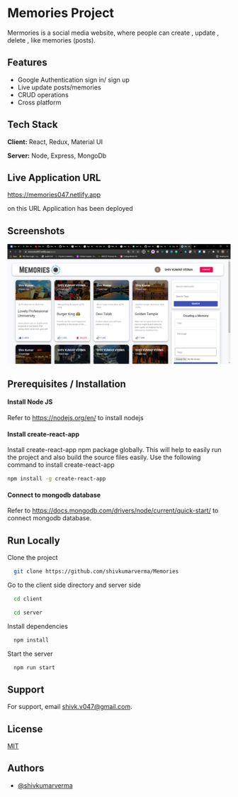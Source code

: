 
# Memories Project

Mermories is a social media website, where people can create , update , delete , like memories (posts).



## Features

- Google Authentication sign in/ sign up
- Live update posts/memories
- CRUD operations
- Cross platform


## Tech Stack

**Client:** React, Redux, Material UI

**Server:** Node, Express, MongoDb


## Live Application URL

https://memories047.netlify.app

on this URL Application has been deployed
## Screenshots

![App Screenshot](https://github.com/shivkumarverma/Memories/blob/master/Screenshot%202022-01-20%20173849.png?raw=true)


## Prerequisites / Installation

#### Install Node JS

Refer to https://nodejs.org/en/ to install nodejs

#### Install create-react-app

Install create-react-app npm package globally. This will help to easily run the project and also build the source files easily. Use the following command to install create-react-app

```bash
npm install -g create-react-app

```
#### Connect to mongodb database 
 
 Refer to https://docs.mongodb.com/drivers/node/current/quick-start/ to connect mongodb database.
## Run Locally

Clone the project

```bash
  git clone https://github.com/shivkumarverma/Memories
```

Go to the client side directory and server side

```bash
  cd client
```
```bash
  cd server
```

Install dependencies

```bash
  npm install
```

Start the server

```bash
  npm run start
```



## Support

For support, email shivk.v047@gmail.com.


## License

[MIT](https://choosealicense.com/licenses/mit/)


## Authors

- [@shivkumarverma](https://github.com/shivkumarverma)

